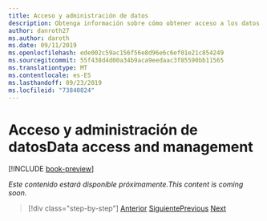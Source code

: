 ```yaml
---
title: Acceso y administración de datos
description: Obtenga información sobre cómo obtener acceso a los datos y controlarlos en los formularios Web Forms de ASP.NET y el increíble.
author: danroth27
ms.author: daroth
ms.date: 09/11/2019
ms.openlocfilehash: ede002c59ac156f56e8d96e6c6ef01e21c854249
ms.sourcegitcommit: 55f438d4d00a34b9aca9eedaac3f85590bb11565
ms.translationtype: MT
ms.contentlocale: es-ES
ms.lasthandoff: 09/23/2019
ms.locfileid: "73840824"
---
```

# <a name="data-access-and-management"></a><span data-ttu-id="15489-103">Acceso y administración de datos</span><span class="sxs-lookup"><span data-stu-id="15489-103">Data access and management</span></span>

[!INCLUDE [book-preview](../../../includes/book-preview.md)]

<span data-ttu-id="15489-104">*Este contenido estará disponible próximamente.*</span><span class="sxs-lookup"><span data-stu-id="15489-104">*This content is coming soon.*</span></span>

<!--
- Entity Framework
- Forms and validation
- Data sources and controls
- Calling web APIs
-->

>[!div class="step-by-step"]
><span data-ttu-id="15489-105">[Anterior](forms-validation.md)
>[Siguiente](middleware.md)</span><span class="sxs-lookup"><span data-stu-id="15489-105">[Previous](forms-validation.md)
[Next](middleware.md)</span></span>
